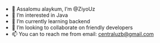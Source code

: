 - 👋 Assalomu alaykum, I’m @ZiyoUz
- 👀 I’m interested in Java
- 🌱 I’m currently learning backend
- 💞️ I’m looking to collaborate on friendly developers
- 📫 You can to reach me from email: centraluzb@gmail.com

<!---
ZiyoUz/ZiyoUz is a ✨ special ✨ repository because its `README.md` (this file) appears on your GitHub profile.
You can click the Preview link to take a look at your changes.
--->
